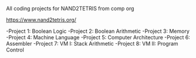 All coding projects for NAND2TETRIS from comp org

https://www.nand2tetris.org/

-Project 1: Boolean Logic
-Project 2: Boolean Arithmetic
-Project 3: Memory
-Project 4: Machine Language
-Project 5: Computer Architecture
-Project 6: Assembler
-Project 7: VM I: Stack Arithmetic
-Project 8: VM II: Program Control
